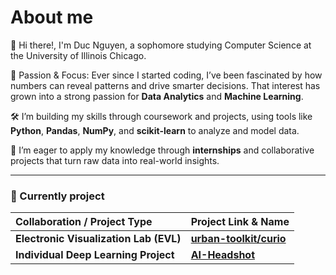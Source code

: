 # About me 

👋 Hi there!, I'm Duc Nguyen, a sophomore studying Computer Science at the University of Illinois Chicago. 

🧠 Passion & Focus: Ever since I started coding, I’ve been fascinated by how numbers can reveal patterns and drive smarter decisions. That interest has grown into a strong passion for **Data Analytics** and **Machine Learning**.

🛠️ I’m building my skills through coursework and projects, using tools like **Python**, **Pandas**, **NumPy**, and **scikit-learn** to analyze and model data. 

🚀 I’m eager to apply my knowledge through **internships** and collaborative projects that turn raw data into real-world insights.

---

### 🌟 Currently project

| Collaboration / Project Type | Project Link & Name |
| :--- | :--- |
| **Electronic Visualization Lab (EVL)** | **[urban-toolkit/curio](https://github.com/urban-toolkit/curio)** |
| **Individual Deep Learning Project** | **[AI-Headshot](https://github.com/ducnt2406/AI-Headshot)** |
